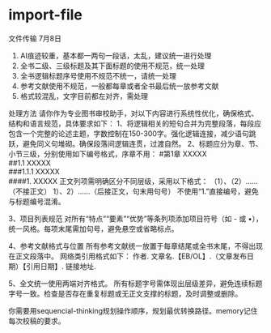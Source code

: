 # import-file
文件传输
7月8日
1. AI痕迹较重，基本都一两句一段话，太乱，建议统一进行处理
2. 全书二级、三级标题及其下面标题的使用不规范，统一处理
3. 全书逻辑标题序号使用不规范不统一，请统一处理
4. 参考文献使用不规范，一般都每章或者全书最后统一放参考文献
5. 格式较混乱，文字目前都左对齐，需处理


处理方法
请你作为专业图书审校助手，对以下内容进行系统性优化，确保格式、结构和语言规范，具体要求如下：
1、将逻辑相关的短句合并为完整段落，每段应包含一个完整的论述主题，字数控制在150-300字。强化逻辑连接，减少语句跳跃，避免同义句堆砌。确保段落间逻辑连贯，过渡自然。
2、标题应分为章、节、小节三级，分别使用如下编号格式，序章不用：
#第1章 XXXXX  
  ##1.1 XXXXX  
    ###1.1.1 XXXXX  
      ####1. XXXXX
正文列项需明确区分不同层级，采用以下格式：
（1）、（2）……（不接正文）
1）、2）……（后接正文，句末用句号）
不使用“1.”直接编号，避免与标题编号混淆。

3、项目列表规范
对所有“特点”“要素”“优势”等条列项添加项目符号（如 - 或 •），统一风格。每项末尾需加句号，避免悬空或省略标点。

4、参考文献格式与位置
所有参考文献统一放置于每章结尾或全书末尾，不得出现在正文段落中。
网络类引用格式如下：
作者. 文章名.【EB/OL】.（文章发布日期）【引用日期】. 链接地址.

5、全文统一使用两端对齐格式。
所有标题字号需体现出层级差异，避免连续标题字号一致。检查是否存在重复标题或无正文支撑的标题，及时调整或删除。

你需要用sequencial-thinking规划操作顺序，规划最优转换路径。memory记住每次校稿的要求。
